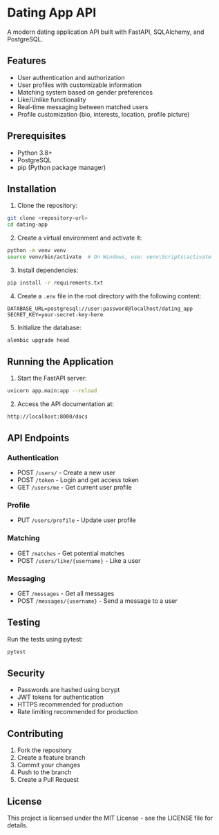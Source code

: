 # Dating App API

A modern dating application API built with FastAPI, SQLAlchemy, and PostgreSQL.

## Features

- User authentication and authorization
- User profiles with customizable information
- Matching system based on gender preferences
- Like/Unlike functionality
- Real-time messaging between matched users
- Profile customization (bio, interests, location, profile picture)

## Prerequisites

- Python 3.8+
- PostgreSQL
- pip (Python package manager)

## Installation

1. Clone the repository:
```bash
git clone <repository-url>
cd dating-app
```

2. Create a virtual environment and activate it:
```bash
python -m venv venv
source venv/bin/activate  # On Windows, use: venv\Scripts\activate
```

3. Install dependencies:
```bash
pip install -r requirements.txt
```

4. Create a `.env` file in the root directory with the following content:
```
DATABASE_URL=postgresql://user:password@localhost/dating_app
SECRET_KEY=your-secret-key-here
```

5. Initialize the database:
```bash
alembic upgrade head
```

## Running the Application

1. Start the FastAPI server:
```bash
uvicorn app.main:app --reload
```

2. Access the API documentation at:
```
http://localhost:8000/docs
```

## API Endpoints

### Authentication
- POST `/users/` - Create a new user
- POST `/token` - Login and get access token
- GET `/users/me` - Get current user profile

### Profile
- PUT `/users/profile` - Update user profile

### Matching
- GET `/matches` - Get potential matches
- POST `/users/like/{username}` - Like a user

### Messaging
- GET `/messages` - Get all messages
- POST `/messages/{username}` - Send a message to a user

## Testing

Run the tests using pytest:
```bash
pytest
```

## Security

- Passwords are hashed using bcrypt
- JWT tokens for authentication
- HTTPS recommended for production
- Rate limiting recommended for production

## Contributing

1. Fork the repository
2. Create a feature branch
3. Commit your changes
4. Push to the branch
5. Create a Pull Request

## License

This project is licensed under the MIT License - see the LICENSE file for details. 